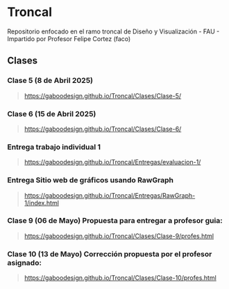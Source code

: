 # Troncal
Repositorio enfocado en el ramo troncal de Diseño y Visualización - FAU - Impartido por Profesor Felipe Cortez (faco)

## Clases  
### Clase 5 (8 de Abril 2025)  
> https://gaboodesign.github.io/Troncal/Clases/Clase-5/
### Clase 6 (15 de Abril 2025)  
> https://gaboodesign.github.io/Troncal/Clases/Clase-6/
### Entrega trabajo individual 1
>https://gaboodesign.github.io/Troncal/Entregas/evaluacion-1/
### Entrega Sitio web de gráficos usando RawGraph
>https://gaboodesign.github.io/Troncal/Entregas/RawGraph-1/index.html
### Clase 9 (06 de Mayo) Propuesta para entregar a profesor guia:
>https://gaboodesign.github.io/Troncal/Clases/Clase-9/profes.html
### Clase 10 (13 de Mayo) Corrección propuesta por el profesor asignado:
>https://gaboodesign.github.io/Troncal/Clases/Clase-10/profes.html
